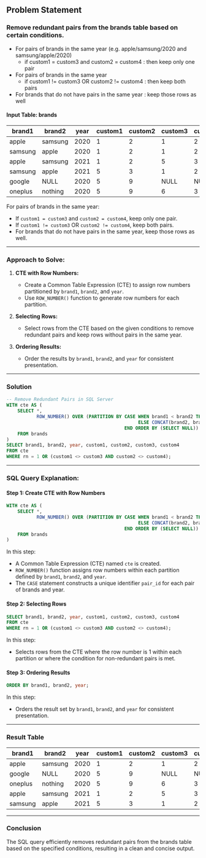 ## Problem Statement
### **Remove redundant pairs from the brands table based on certain conditions.**

- For pairs of brands in the same year (e.g. apple/samsung/2020 and samsung/apple/2020) 
    - if custom1 = custom3 and custom2 = custom4 : then keep only one pair
- For pairs of brands in the same year 
    - if custom1 != custom3 OR custom2 != custom4 : then keep both pairs
- For brands that do not have pairs in the same year : keep those rows as well

											

#### Input Table: brands
| brand1   | brand2   | year | custom1 | custom2 | custom3 | custom4 |
|----------|----------|------|---------|---------|---------|---------|
| apple    | samsung  | 2020 | 1       | 2       | 1       | 2       |
| samsung  | apple    | 2020 | 1       | 2       | 1       | 2       |
| apple    | samsung  | 2021 | 1       | 2       | 5       | 3       |
| samsung  | apple    | 2021 | 5       | 3       | 1       | 2       |
| google   | NULL     | 2020 | 5       | 9       | NULL    | NULL    |
| oneplus  | nothing  | 2020 | 5       | 9       | 6       | 3       |


For pairs of brands in the same year:
- If `custom1 = custom3` and `custom2 = custom4`, keep only one pair.
- If `custom1 != custom3` OR `custom2 != custom4`, keep both pairs.
- For brands that do not have pairs in the same year, keep those rows as well.
---
### Approach to Solve:

1. **CTE with Row Numbers:**
   - Create a Common Table Expression (CTE) to assign row numbers partitioned by `brand1`, `brand2`, and `year`.
   - Use `ROW_NUMBER()` function to generate row numbers for each partition.

2. **Selecting Rows:**
   - Select rows from the CTE based on the given conditions to remove redundant pairs and keep rows without pairs in the same year.

3. **Ordering Results:**
   - Order the results by `brand1`, `brand2`, and `year` for consistent presentation.
---  
### Solution
```SQL
-- Remove Redundant Pairs in SQL Server
WITH cte AS (
    SELECT *,
           ROW_NUMBER() OVER (PARTITION BY CASE WHEN brand1 < brand2 THEN CONCAT(brand1, brand2, year)
                                                ELSE CONCAT(brand2, brand1, year)
                                           END ORDER BY (SELECT NULL)) AS rn
    FROM brands
)
SELECT brand1, brand2, year, custom1, custom2, custom3, custom4
FROM cte
WHERE rn = 1 OR (custom1 <> custom3 AND custom2 <> custom4);

```
---
### SQL Query Explanation:

#### **Step 1: Create CTE with Row Numbers**

```sql
WITH cte AS (
    SELECT *,
           ROW_NUMBER() OVER (PARTITION BY CASE WHEN brand1 < brand2 THEN CONCAT(brand1, brand2, year)
                                                ELSE CONCAT(brand2, brand1, year)
                                           END ORDER BY (SELECT NULL)) AS rn
    FROM brands
)
```

In this step:
- A Common Table Expression (CTE) named `cte` is created.
- `ROW_NUMBER()` function assigns row numbers within each partition defined by `brand1`, `brand2`, and `year`.
- The `CASE` statement constructs a unique identifier `pair_id` for each pair of brands and year.

#### **Step 2: Selecting Rows**

```sql
SELECT brand1, brand2, year, custom1, custom2, custom3, custom4
FROM cte
WHERE rn = 1 OR (custom1 <> custom3 AND custom2 <> custom4);
```

In this step:
- Selects rows from the CTE where the row number is 1 within each partition or where the condition for non-redundant pairs is met.

#### **Step 3: Ordering Results**

```sql
ORDER BY brand1, brand2, year;
```

In this step:
- Orders the result set by `brand1`, `brand2`, and `year` for consistent presentation.
---
### Result Table
| brand1   | brand2   | year | custom1 | custom2 | custom3 | custom4 |
|----------|----------|------|---------|---------|---------|---------|
| apple    | samsung  | 2020 | 1       | 2       | 1       | 2       |
| google   | NULL     | 2020 | 5       | 9       | NULL    | NULL    |
| oneplus  | nothing  | 2020 | 5       | 9       | 6       | 3       |
| apple    | samsung  | 2021 | 1       | 2       | 5       | 3       |
| samsung  | apple    | 2021 | 5       | 3       | 1       | 2       |
---
### Conclusion
The SQL query efficiently removes redundant pairs from the brands table based on the specified conditions, resulting in a clean and concise output.






